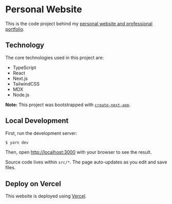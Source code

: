 # Personal Website

This is the code project behind my [personal website and professional portfolio](https://matt.kharrl.com/).

## Technology

The core technologies used in this project are:

- TypeScript
- React
- Next.js
- TailwindCSS
- MDX
- Node.js

**Note:** This project was bootstrapped with [`create-next-app`](https://github.com/vercel/next.js/tree/canary/packages/create-next-app).

## Local Development

First, run the development server:

```bash
$ yarn dev
```

Then, open [http://localhost:3000](http://localhost:3000) with your browser to see the result.

Source code lives within `src/*`. The page auto-updates as you edit and save files.

## Deploy on Vercel

This website is deployed using [Vercel](https://nextjs.org/docs/deployment).

